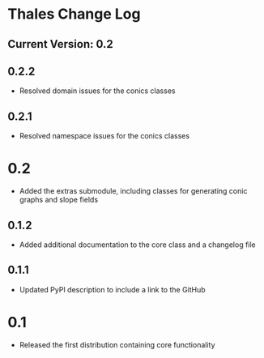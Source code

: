 # Thales Change Log 

## Current Version: 0.2 

## 0.2.2
* Resolved domain issues for the conics classes 

## 0.2.1 
* Resolved namespace issues for the conics classes 

# 0.2 
* Added the extras submodule, including classes for generating conic graphs and slope fields 

## 0.1.2 
* Added additional documentation to the core class and a changelog file 

## 0.1.1 
* Updated PyPI description to include a link to the GitHub 

# 0.1 
* Released the first distribution containing core functionality 